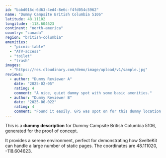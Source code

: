 ```yaml
---
id: "babd016c-6d63-4ed4-8e6c-f4fd054c5962"
name: "Dummy Campsite British Columbia 5106"
latitude: 48.11102
longitude: -118.604623
continent: "north-america"
country: "canada"
region: "british-columbia"
amenities:
  - "picnic-table"
  - "ATV-access"
  - "toilet"
  - "trash"
images:
  - "https://res.cloudinary.com/demo/image/upload/v1/sample.jpg"
reviews:
  - author: "Dummy Reviewer A"
    date: "2025-02-05"
    rating: 4
    comment: "A nice, quiet dummy spot with some basic amenities."
  - author: "Dummy Reviewer B"
    date: "2025-06-022"
    rating: 4
    comment: "Found it easily. GPS was spot on for this dummy location."
---
```


This is a **dummy description** for Dummy Campsite British Columbia 5106, generated for the proof of concept.

It provides a serene environment, perfect for demonstrating how SvelteKit can handle a large number of static pages. The coordinates are 48.111020, -118.604623.
